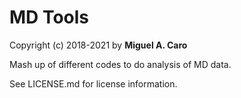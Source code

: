# MD Tools

Copyright (c) 2018-2021 by **Miguel A. Caro**

Mash up of different codes to do analysis of MD data.

See LICENSE.md for license information.
